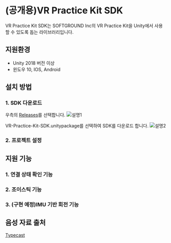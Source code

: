 # (공개용)VR Practice Kit SDK

VR Practice Kit SDK는 SOFTGROUND Inc의 VR Practice Kit을 Unity에서 사용할 수 있도록 돕는 라이브러리입니다.

## 지원환경
* Unity 2018 버전 이상
* 윈도우 10, IOS, Android

## 설치 방법
### 1. SDK 다운로드
우측의 [Releases](https://github.com/sgkim6326/VR-Practice-Kit-SDK/releases)를 선택합니다.
![설명1](https://user-images.githubusercontent.com/48825287/105766564-43fb9f00-5f9d-11eb-8c40-36fb01dc1997.png)  
  
  
VR-Practice-Kit-SDK.unitypackage를 선택하여 SDK를 다운로드 합니다.
![설명2](https://user-images.githubusercontent.com/48825287/105766849-9937b080-5f9d-11eb-959b-9e4f088eaccc.png)  
### 2. 프로젝트 설정

## 지원 기능
### 1. 연결 상태 확인 기능
### 2. 조이스틱 기능
### 3. (구현 예정)IMU 기반 회전 기능

## 음성 자료 출처
[Typecast](https://typecast.ai/)
